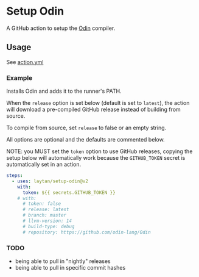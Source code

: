 # Setup Odin

A GitHub action to setup the [Odin](https://github.com/odin-lang/Odin) compiler.

## Usage

See [action.yml](https://github.com/laytan/setup-odin/blob/main/action.yml)

### Example

Installs Odin and adds it to the runner's PATH.

When the `release` option is set below (default is set to `latest`), the action will download
a pre-compiled GitHub release instead of building from source.

To compile from source, set `release` to false or an empty string.

All options are optional and the defaults are commented below.

NOTE: you MUST set the `token` option to use GitHub releases, copying the setup below will automatically work
because the `GITHUB_TOKEN` secret is automatically set in an action.

```yaml
steps:
  - uses: laytan/setup-odin@v2
    with:
      token: ${{ secrets.GITHUB_TOKEN }}
    # with:
      # token: false
      # release: latest
      # branch: master
      # llvm-version: 14
      # build-type: debug
      # repository: https://github.com/odin-lang/Odin
```

### TODO

 - being able to pull in "nightly" releases
 - being able to pull in specific commit hashes
